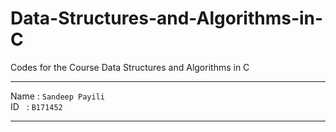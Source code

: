 # Data-Structures-and-Algorithms-in-C
Codes for the Course Data Structures and Algorithms in C
***
Name : `Sandeep Payili` \
ID  &nbsp; : `B171452`
***
